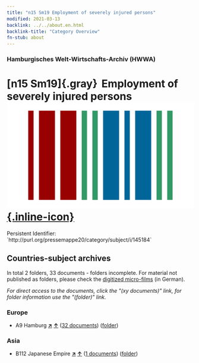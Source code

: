 ```yaml
---
title: "n15 Sm19 Employment of severely injured persons"
modified: 2021-03-13
backlink: ../../about.en.html
backlink-title: "Category Overview"
fn-stub: about
---
```


### Hamburgisches Welt-Wirtschafts-Archiv (HWWA)

# [n15 Sm19]{.gray}&#8201; Employment of severely injured persons &#160; [![Wikidata](/images/Wikidata-logo.svg "Wikidata"){.inline-icon}](http://www.wikidata.org/entity/Q104710730)

<div class="hint">Persistent Identifier: `http://purl.org/pressemappe20/category/subject/i/145184`</div>







## Countries-subject archives





In total 2 folders, 33 documents - folders incomplete.
For material not published as folders, please check the [digitized micro-films](/film/h1_sh.de.html) (in German).

_For direct access to the documents, click the "(xy documents)" link, for folder information use the "(folder)" link._



### Europe

- A9 Hamburg [**&nearr;**](../../../geo/i/140905/about.en.html "Hamburg (all folders)") [**&uarr;**](../../../geo/about.en.html#A9 "Country category system") (<a href="https://pm20.zbw.eu/iiifview/folder/sh/140905,145184" title="about: Hamburg : Employment of severely injured persons" target="_blank">32 documents</a>) ([folder](../../../../folder/sh/1409xx/140905/1451xx/145184/about.en.html))

### Asia

- B112 Japanese Empire [**&nearr;**](../../../geo/i/141273/about.en.html "Japanese Empire (all folders)") [**&uarr;**](../../../geo/about.en.html#B112 "Country category system") (<a href="https://pm20.zbw.eu/iiifview/folder/sh/141273,145184" title="about: Japanese Empire : Employment of severely injured persons" target="_blank">1 documents</a>) ([folder](../../../../folder/sh/1412xx/141273/1451xx/145184/about.en.html))








